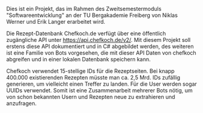 Dies ist ein Projekt, das im Rahmen des Zweitsemestermoduls "Softwareentwicklung" an der TU Bergakademie Freiberg von Niklas Werner und Erik Langer erarbeitet wird.

Die Rezept-Datenbank Chefkoch.de verfügt über eine öffentlich zugängliche API unter https://api.chefkoch.de/v2/. Mit diesem Projekt soll erstens diese API dokumentiert und in C# abgebildet werden, des weiteren ist eine Familie von Bots vorgesehen, die mit dieser API Daten von chefkoch abgreifen und in einer lokalen Datenbank speichern kann.

Chefkoch verwendet 15-stellige IDs für die Rezeptseiten. Bei knapp 400.000 existierenden Rezepten müsste man ca. 2,5 Mrd. IDs zufällig generieren, um vielleicht einen Treffer zu landen. Für die User werden sogar UUIDs verwendet. Somit ist eine Zusammenarbeit mehrerer Bots nötig, um von schon bekannten Usern und Rezepten neue zu extrahieren und anzufragen.